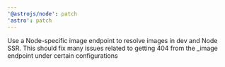 ```yaml
---
'@astrojs/node': patch
'astro': patch
---
```


Use a Node-specific image endpoint to resolve images in dev and Node SSR. This should fix many issues related to getting 404 from the \_image endpoint under certain configurations

